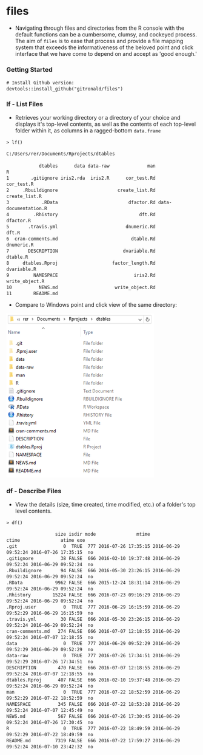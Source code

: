 # files
<!--
[![CRAN_Status_Badge](http://www.r-pkg.org/badges/version/dtables)](http://cran.r-project.org/package=dtables)
[![CRAN_Downloads_Badge](http://cranlogs.r-pkg.org/badges/grand-total/dtables)](http://cranlogs.r-pkg.org/badges/grand-total/dtables)
[![Build Status](https://travis-ci.org/gitronald/dtables.svg?branch=master)](https://travis-ci.org/gitronald/dtables)
-->
* Navigating through files and directories from the R console with the default functions can be a cumbersome, clumsy, and cockeyed process. The aim of `files` is to ease that process and provide a file mapping system that exceeds the informativeness of the beloved  point and click interface that we have come to depend on and accept as 'good enough.'


### Getting Started
<!--
``` {r}
# Install CRAN version:
install.packages("files")
```
-->
```
# Install Github version:
devtools::install_github("gitronald/files")
```

### lf - List Files
* Retrieves your working directory or a directory of your choice and displays it's top-level contents, as well as the contents of each top-level folder within it, as columns in a ragged-bottom `data.frame`

``` {r}
> lf()
```
```
C:/Users/rer/Documents/Rprojects/dtables 

            dtables      data data-raw              man                    R
1        .gitignore iris2.rda  iris2.R      cor_test.Rd           cor_test.R
2     .Rbuildignore                      create_list.Rd        create_list.R
3            .RData                          dfactor.Rd data-documentation.R
4         .Rhistory                              dft.Rd            dfactor.R
5       .travis.yml                         dnumeric.Rd                dft.R
6  cran-comments.md                           dtable.Rd           dnumeric.R
7       DESCRIPTION                        dvariable.Rd             dtable.R
8     dtables.Rproj                    factor_length.Rd          dvariable.R
9         NAMESPACE                            iris2.Rd       write_object.R
10          NEWS.md                     write_object.Rd                     
11        README.md 
```

* Compare to Windows point and click view of the same directory:

![](img/directory.png)


### df - Describe Files

- View the details (size, time created, time modified, etc.) of a folder's top level contents.



``` {r}
> df()
```
```
                  size isdir mode               mtime               ctime               atime exe
.git                 0  TRUE  777 2016-07-26 17:35:15 2016-06-29 09:52:24 2016-07-26 17:35:15  no
.gitignore          38 FALSE  666 2016-02-10 19:37:48 2016-06-29 09:52:24 2016-06-29 09:52:24  no
.Rbuildignore       94 FALSE  666 2016-05-30 23:26:15 2016-06-29 09:52:24 2016-06-29 09:52:24  no
.RData            9962 FALSE  666 2015-12-24 18:31:14 2016-06-29 09:52:24 2016-06-29 09:52:24  no
.Rhistory        15224 FALSE  666 2016-07-23 09:16:29 2016-06-29 09:52:24 2016-06-29 09:52:24  no
.Rproj.user          0  TRUE  777 2016-06-29 16:15:59 2016-06-29 09:52:29 2016-06-29 16:15:59  no
.travis.yml         30 FALSE  666 2016-05-30 23:26:15 2016-06-29 09:52:24 2016-06-29 09:52:24  no
cran-comments.md   274 FALSE  666 2016-07-07 12:18:55 2016-06-29 09:52:24 2016-07-07 12:18:55  no
data                 0  TRUE  777 2016-06-29 09:52:29 2016-06-29 09:52:29 2016-06-29 09:52:29  no
data-raw             0  TRUE  777 2016-07-26 17:34:51 2016-06-29 09:52:29 2016-07-26 17:34:51  no
DESCRIPTION        470 FALSE  666 2016-07-07 12:18:55 2016-06-29 09:52:24 2016-07-07 12:18:55  no
dtables.Rproj      407 FALSE  666 2016-02-10 19:37:48 2016-06-29 09:52:24 2016-06-29 09:52:24  no
man                  0  TRUE  777 2016-07-22 18:52:59 2016-06-29 09:52:29 2016-07-22 18:52:59  no
NAMESPACE          345 FALSE  666 2016-07-22 18:53:28 2016-06-29 09:52:24 2016-07-07 12:45:49  no
NEWS.md            567 FALSE  666 2016-07-26 17:30:45 2016-06-29 09:52:24 2016-07-26 17:30:45  no
R                    0  TRUE  777 2016-07-22 18:49:59 2016-06-29 09:52:29 2016-07-22 18:49:59  no
README.md         7319 FALSE  666 2016-07-22 17:59:27 2016-06-29 09:52:24 2016-07-10 23:42:32  no
```

